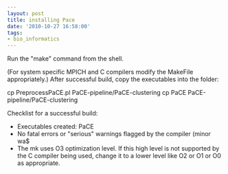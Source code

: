```yaml
---
layout: post
title: installing Pace
date: '2010-10-27 16:58:00'
tags:
- bio_informatics
---
```


Run the "make" command from the shell. 

(For system specific MPICH and C compilers modify the MakeFile appropriately.) 
After successful build, copy the executables into the folder: 

cp PreprocessPaCE.pl PaCE-pipeline/PaCE-clustering 
cp PaCE PaCE-pipeline/PaCE-clustering 

Checklist for a successful build: 
- Executables created: PaCE 
- No fatal errors or "serious" warnings flagged by the compiler (minor wa$ 
- The mk uses O3 optimization level. If this high level is not 
supported by the C compiler being used, change it to a lower level 
like O2 or O1 or O0 as appropriate.
